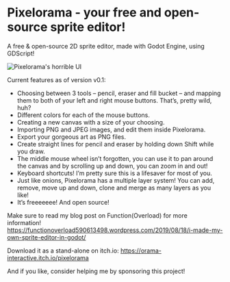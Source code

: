# Pixelorama - your free and open-source sprite editor!
 A free & open-source 2D sprite editor, made with Godot Engine, using GDScript!
 
 ![Pixelorama's horrible UI](https://functionoverload590613498.files.wordpress.com/2019/08/screenshot_259.png)
 
 Current features as of version v0.1:

- Choosing between 3 tools – pencil, eraser and fill bucket – and mapping them to both of your left and right mouse buttons. That’s, pretty wild, huh?
- Different colors for each of the mouse buttons.
- Creating a new canvas with a size of your choosing.
- Importing PNG and JPEG images, and edit them inside Pixelorama.
- Export your gorgeous art as PNG files.
- Create straight lines for pencil and eraser by holding down Shift while you draw.
- The middle mouse wheel isn’t forgotten, you can use it to pan around the canvas and by scrolling up and down, you can zoom in and out!
- Keyboard shortcuts! I’m pretty sure this is a lifesaver for most of you.
- Just like onions, Pixelorama has a multiple layer system! You can add, remove, move up and down, clone and merge as many layers as you like!
- It’s freeeeeee! And open source!

Make sure to read my blog post on Function(Overload) for more information! https://functionoverload590613498.wordpress.com/2019/08/18/i-made-my-own-sprite-editor-in-godot/

Download it as a stand-alone on itch.io: https://orama-interactive.itch.io/pixelorama

And if you like, consider helping me by sponsoring this project!

